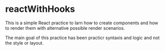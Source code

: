 # reactWithHooks

This is a simple React practice to larn how to create components and how to render them with alternative possible render scenarios. 

The main goal of this practice has been practicr syntaxis and logic and not the style or layout. 